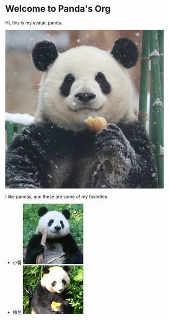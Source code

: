 # Welcome to Panda's Org

Hi, this is my avatar, panda.

![avatar](assets/Panda.JPG)

I like pandas, and these are some of my favorites.

- 小馨
  <img src="assets/小馨.JPEG" width="40%" />
- 梅兰
  <img src="assets/梅兰.JPEG" width="40%" />
